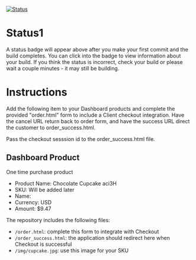 [![Status](https://img.shields.io/badge/status-SUBMITTABLE%20COMMIT:%20a2562b30401a438849cc3cdc580e07b740589661-brightgreen.svg)](https://github.com/raysaavedra-work/bakery_scaffold_gdjDutRMnIXDT1u0/commit/a2562b30401a438849cc3cdc580e07b740589661)



# Status1

A status badge will appear above after you make your first commit and the build completes. You can click into the badge to view information about your build. If you think the status is incorrect, check your build or please wait a couple minutes - it may still be building.

# Instructions

Add the following item to your Dashboard products and complete the provided "order.html" form to include a Client checkout integration. Have the cancel URL return back to order form, and have the success URL direct the customer to order_success.html.

Pass the checkout sesssion id to the order_success.html file.

## Dashboard Product
One time purchase product
* Product Name: Chocolate Cupcake aci3H
* SKU: Will be added later
* Name: 
* Currency: USD
* Amount: $9.47

The repository includes the following files:
* `/order.html`: complete this form to integrate with Checkout
* `/order_success.html`: the application should redirect here when Checkout is successful
* `/img/cupcake.jpg`: use this image for your SKU
